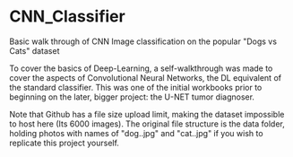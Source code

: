# CNN_Classifier
Basic walk through of CNN Image classification on the popular "Dogs vs Cats" dataset

To cover the basics of Deep-Learning, a self-walkthrough was made to cover the aspects of Convolutional Neural Networks, the DL equivalent of the standard classifier.
This was one of the initial workbooks prior to beginning on the later, bigger project: the U-NET tumor diagnoser.

Note that Github has a file size upload limit, making the dataset impossible to host here (Its 6000 images). The original file structure is the data folder, holding photos with names of "dog.<number>.jpg" and "cat.<number>.jpg" if you wish to replicate this project yourself.
